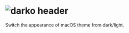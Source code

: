 # ![darko header](https://user-images.githubusercontent.com/45484873/55460070-ad0c6880-55f9-11e9-92a5-39bac141110e.png)

Switch the appearance of macOS theme from dark/light.
